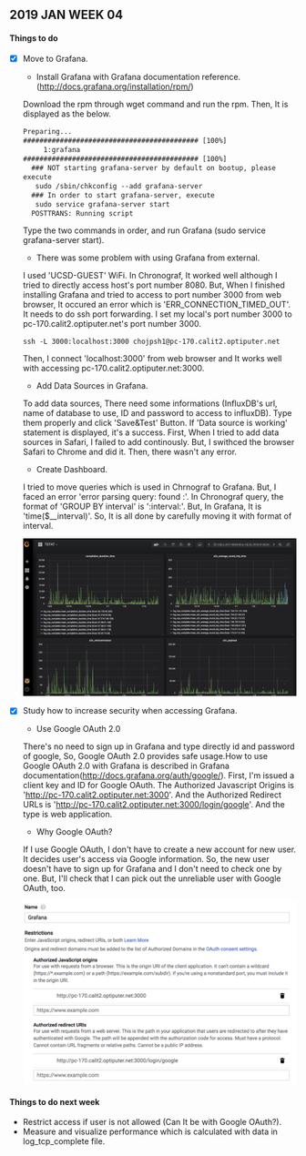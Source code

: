 ## 2019 JAN WEEK 04

#### Things to do

- [x] Move to Grafana.

	- Install Grafana with Grafana documentation reference.(http://docs.grafana.org/installation/rpm/)
	
	Download the rpm through wget command and run the rpm. Then, It is displayed as the below.

	<pre><code>Preparing...                ########################################### [100%]
	   1:grafana                ########################################### [100%]
	### NOT starting grafana-server by default on bootup, please execute
 	 sudo /sbin/chkconfig --add grafana-server
	### In order to start grafana-server, execute
	 sudo service grafana-server start
	POSTTRANS: Running script</pre></code>

	Type the two commands in order, and run Grafana (sudo service grafana-server start).

	- There was some problem with using Grafana from external.
	
	I used 'UCSD-GUEST' WiFi. In Chronograf, It worked well although I tried to directly access host's port number 8080. But, When I finished installing Grafana and tried to access to port number 3000 from web browser, It occured an error which is 'ERR_CONNECTION_TIMED_OUT'.
	It needs to do ssh port forwarding. I set my local's port number 3000 to pc-170.calit2.optiputer.net's port number 3000.
	<pre><code>ssh -L 3000:localhost:3000 chojpsh1@pc-170.calit2.optiputer.net</pre></code>

	Then, I connect 'localhost:3000' from web browser and It works well with accessing pc-170.calit2.optiputer.net:3000.

	- Add Data Sources in Grafana.
	
	To add data sources, There need some informations (InfluxDB's url, name of database to use, ID and password to access to influxDB). Type them properly and click 'Save&Test' Button. If 'Data source is working' statement is displayed, it's a success. First, When I tried to add data sources in Safari, I failed to add continously. But, I swithced the browser Safari to Chrome and did it. Then, there wasn't any error.

	- Create Dashboard.
	
	I tried to move queries which is used in Chrnograf to Grafana. But, I faced an error 'error parsing query: found :'. In Chronograf query, the format of 'GROUP BY interval' is ':interval:'. But, In Grafana, It is 'time($__interval)'. So, It is all done by carefully moving it with format of interval.

	![grafana_result](./img/grafana_done.png)	

- [x] Study how to increase security when accessing Grafana.

	- Use Google OAuth 2.0
	
	There's no need to sign up in Grafana and type directly id and password of google, So, Google OAuth 2.0 provides safe usage.How to use Google OAuth 2.0 with Grafana is described in Grafana documentation(http://docs.grafana.org/auth/google/).
	First, I'm issued a client key and ID for Google OAuth. The Authorized Javascript Origins is 'http://pc-170.calit2.optiputer.net:3000'. And the Authorized Redirect URLs is 'http://pc-170.calit2.optiputer.net:3000/login/google'. And the type is web application.
	
	- Why Google OAuth?
	
	If I use Google OAuth, I don't have to create a new account for new user. It decides user's access via Google information. So, the new user doesn't have to sign up for Grafana and I don't need to check one by one. But, I'll check that I can pick out the unreliable user with Google OAuth, too.

	![set_oauth](./img/set_oauth.png)

#### Things to do next week

- Restrict access if user is not allowed (Can It be with Google OAuth?).
- Measure and visualize performance which is calculated with data in log_tcp_complete file.
